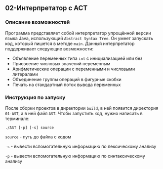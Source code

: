 ## 02-Интерпретатор с АСТ

### Описание возможностей

Программа представляет собой интерпретатор 
упрощённой версии языка Java, использующий `Abstract Syntax Tree`. 
Он умеет запускать код, который пишется в методе `main`.
Данный интерпретатор поддерживает следующие возможности:

   - Объявление переменных типа `int` с инициализацией или без
   - Присвоение числовых значений переменным
   - Арифметические операции с переменными и числовыми литералами
   - Объединение группы операций в фигурные скобки
   - Печать на стандартный поток вывода переменных

### Инструкция по запуску

После сборки проектов в директории `build`, в ней появится
директория `01-AST`, а в ней файл `AST`.
Чтобы запустить код, нужно написать в терминале:
    
    ./AST [-p] [-s] source
    
`source` - путь до файла с кодом

`-s` - вывести вспомогательную информацию по 
лексическому анализу

`-p` - вывести вспомогательную информацию по
синтаксическому анализу  
